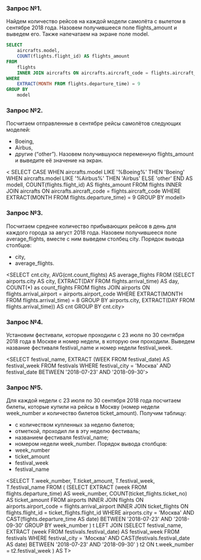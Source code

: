 ### Запрос №1. 
Найдем количество рейсов на каждой модели самолёта с вылетом в сентябре 2018 года. Назовем получившееся поле flights_amount и выведем его. Также напечатаем на экране поле model.

```SQL
SELECT 
    aircrafts.model,
    COUNT(flights.flight_id) AS flights_amount
FROM 
    flights 
    INNER JOIN aircrafts ON aircrafts.aircraft_code = flights.aircraft_code
WHERE
    EXTRACT(MONTH FROM flights.departure_time) = 9
GROUP BY
    model
```

### Запрос №2. 
Посчитаем отправленные в сентябре рейсы самолётов следующих моделей:
- Boeing,
- Airbus,
- другие (“other”).
Назовем получившуюся переменную flights_amount и выведите её значение на экран.


<    SELECT 
        CASE WHEN
                 aircrafts.model LIKE '%Boeing%' THEN
                 'Boeing'
             WHEN 
                 aircrafts.model LIKE '%Airbus%' THEN
                 'Airbus'
             ELSE
                 'other'
             END AS modell,
        COUNT(flights.flight_id) AS flights_amount
    FROM 
        flights 
        INNER JOIN aircrafts ON aircrafts.aircraft_code = flights.aircraft_code
    WHERE
        EXTRACT(MONTH FROM flights.departure_time) = 9
    GROUP BY
        modell>

### Запрос №3. 
Посчитаем среднее количество прибывающих рейсов в день для каждого города за август 2018 года. Назовем получившееся поле average_flights, вместе с ним выведем столбец city.
Порядок вывода столбцов:
- city,
- average_flights.


<SELECT
    cnt.city,
    AVG(cnt.count_flights) AS average_flights
FROM
    (SELECT
        airports.city AS city,
        EXTRACT(DAY FROM flights.arrival_time) AS day,
        COUNT(*) as count_flights
    FROM
        flights JOIN airports ON flights.arrival_airport = airports.airport_code
    WHERE
        EXTRACT(MONTH FROM flights.arrival_time) = 8
    GROUP BY
        airports.city,
        EXTRACT(DAY FROM flights.arrival_time)) AS cnt
GROUP BY
    cnt.city>

### Запрос №4. 
Установим фестивали, которые проходили с 23 июля по 30 сентября 2018 года в Москве и номер недели, в которую они проходили. Выведем название фестиваля festival_name и номер недели festival_week.


<SELECT
    festival_name,
    EXTRACT (WEEK FROM festival_date) AS festival_week
FROM
    festivals
WHERE
    festival_city = 'Москва' AND
    festival_date BETWEEN '2018-07-23' AND '2018-09-30'>

### Запрос №5. 
Для каждой недели с 23 июля по 30 сентября 2018 года посчитаем билеты, которые купили на рейсы в Москву (номер недели week_number и количество билетов ticket_amount). Получим таблицу:
- с количеством купленных за неделю билетов;
- отметкой, проходил ли в эту неделю фестиваль;
- названием фестиваля festival_name;
- номером недели week_number.
Порядок вывода столбцов:
- week_number
- ticket_amount
- festival_week
- festival_name


<SELECT 
    T.week_number,
    T.ticket_amount,
    T.festival_week,
    T.festival_name
FROM 
(
(SELECT
        EXTRACT (week FROM flights.departure_time) AS week_number,
        COUNT(ticket_flights.ticket_no) AS ticket_amount
    FROM
        airports
    INNER JOIN
        flights
    ON
        airports.airport_code = flights.arrival_airport
    INNER JOIN
        ticket_flights
    ON
        flights.flight_id = ticket_flights.flight_id
    WHERE
        airports.city = 'Москва'
        AND CAST(flights.departure_time AS date) BETWEEN '2018-07-23' AND '2018-09-30'
    GROUP BY
        week_number
) t
LEFT JOIN 
(SELECT
        festival_name,
        EXTRACT (week FROM festivals.festival_date) AS festival_week
    FROM
        festivals
    WHERE
        festival_city = 'Москва'
      AND CAST(festivals.festival_date AS date) BETWEEN '2018-07-23' AND '2018-09-30'
) t2 
ON 
    t.week_number = t2.festival_week
) AS T>